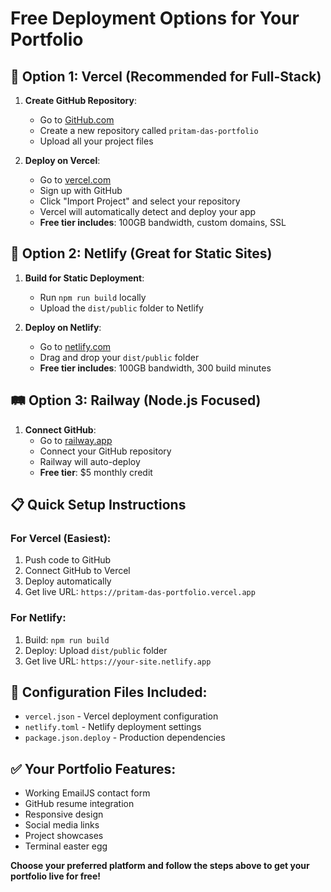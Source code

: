 # Free Deployment Options for Your Portfolio

## 🌟 Option 1: Vercel (Recommended for Full-Stack)

1. **Create GitHub Repository**:
   - Go to [GitHub.com](https://github.com)
   - Create a new repository called `pritam-das-portfolio`
   - Upload all your project files

2. **Deploy on Vercel**:
   - Go to [vercel.com](https://vercel.com)
   - Sign up with GitHub
   - Click "Import Project" and select your repository
   - Vercel will automatically detect and deploy your app
   - **Free tier includes**: 100GB bandwidth, custom domains, SSL

## 🚀 Option 2: Netlify (Great for Static Sites)

1. **Build for Static Deployment**:
   - Run `npm run build` locally
   - Upload the `dist/public` folder to Netlify

2. **Deploy on Netlify**:
   - Go to [netlify.com](https://netlify.com)
   - Drag and drop your `dist/public` folder
   - **Free tier includes**: 100GB bandwidth, 300 build minutes

## 🛤️ Option 3: Railway (Node.js Focused)

1. **Connect GitHub**:
   - Go to [railway.app](https://railway.app)
   - Connect your GitHub repository
   - Railway will auto-deploy
   - **Free tier**: $5 monthly credit

## 📋 Quick Setup Instructions

### For Vercel (Easiest):
1. Push code to GitHub
2. Connect GitHub to Vercel
3. Deploy automatically
4. Get live URL: `https://pritam-das-portfolio.vercel.app`

### For Netlify:
1. Build: `npm run build`
2. Deploy: Upload `dist/public` folder
3. Get live URL: `https://your-site.netlify.app`

## 🔧 Configuration Files Included:
- `vercel.json` - Vercel deployment configuration
- `netlify.toml` - Netlify deployment settings
- `package.json.deploy` - Production dependencies

## ✅ Your Portfolio Features:
- Working EmailJS contact form
- GitHub resume integration
- Responsive design
- Social media links
- Project showcases
- Terminal easter egg

**Choose your preferred platform and follow the steps above to get your portfolio live for free!**